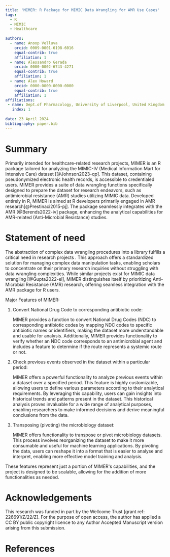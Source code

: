 ```yaml
---
title: 'MIMER: R Package for MIMIC Data Wrangling for AMR Use Cases'
tags:
  - R
  - MIMIC
  - Healthcare
  
authors:
  - name: Anoop Velluva
    orcid: 0009-0001-6198-6016
    equal-contrib: true
    affiliation: 1
  - name: Alessandro Gerada
    orcid: 0000-0002-6743-4271
    equal-contrib: true 
    affiliation: 1
  - name: Alex Howard
    orcid: 0000-0000-0000-0000
    equal-contrib: true
    affiliation: 1
affiliations:
 - name: Dept.of Pharmacology, University of Liverpool, United Kingdom
   index: 1
   
date: 23 April 2024
bibliography: paper.bib
---
```


# Summary

Primarily intended for healthcare-related research projects, MIMER is an R package tailored for analyzing the MIMIC-IV (Medical Information Mart for Intensive Care) dataset [@Johnson2023-qp]. This dataset, containing pseudonymized electronic health records, is accessible to credentialed users. MIMER provides a suite of data wrangling functions specifically designed to prepare the dataset for research endeavors, such as antimicrobial resistance (AMR) studies utilizing MIMIC data. Developed entirely in R, MIMER is aimed at R developers primarily engaged in AMR research[@Prestinaci2015-pj]. The package seamlessly integrates with the AMR [@Berends2022-iv] package, enhancing the analytical capabilities for AMR-related (Anti-Microbial Resistance) studies.

# Statement of need

The abstraction of complex data wrangling procedures into a library fulfills a critical need in research projects . This approach offers a standardized solution for managing complex data manipulation tasks, enabling scholars to concentrate on their primary research inquiries without struggling with data wrangling complexities. While similar projects exist for MIMIC data wrangling [@Gupta2022-el], MIMER distinguishes itself by prioritizing Anti-Microbial Resistance (AMR) research, offering seamless integration with the AMR package for R users.

Major Features of MIMER:

1.  Convert National Drug Code to corresponding antibiotic code:

    MIMER provides a function to convert National Drug Codes (NDC) to corresponding antibiotic codes by mapping NDC codes to specific antibiotic names or identifiers, making the dataset more understandable and usable for analysis. Additionally, MIMER provides functionality to verify whether an NDC code corresponds to an antimicrobial agent and includes a feature to determine if the route represents a systemic route or not.

2.  Check previous events observed in the dataset within a particular period:

    MIMER offers a powerful functionality to analyze previous events within a dataset over a specified period. This feature is highly customizable, allowing users to define various parameters according to their analytical requirements. By leveraging this capability, users can gain insights into historical trends and patterns present in the dataset. This historical analysis proves invaluable for a wide range of analytical purposes, enabling researchers to make informed decisions and derive meaningful conclusions from the data.

3.  Transposing (pivoting) the microbiology dataset:

    MIMER offers functionality to transpose or pivot microbiology datasets. This process involves reorganizing the dataset to make it more consumable and useful for machine learning applications. By pivoting the data, users can reshape it into a format that is easier to analyse and interpret, enabling more effective model training and analysis.

These features represent just a portion of MIMER's capabilities, and the project is designed to be scalable, allowing for the addition of more functionalities as needed.

# Acknowledgements

This research was funded in part by the Wellcome Trust [grant ref: 226691/Z/22/Z]. For the purpose of open access, the author has applied a CC BY public copyright licence to any Author Accepted Manuscript version arising from this submission.

# References

